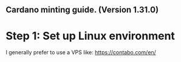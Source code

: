 ## Cardano minting guide. (Version 1.31.0)

# Step 1: Set up Linux environment
I generally prefer to use a VPS like:
https://contabo.com/en/

